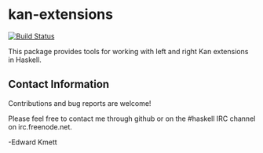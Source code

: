 kan-extensions
==============

[![Build Status](https://secure.travis-ci.org/ekmett/kan-extensions.png?branch=master)](http://travis-ci.org/ekmett/kan-extensions)

This package provides tools for working with left and right Kan extensions in Haskell.

Contact Information
-------------------

Contributions and bug reports are welcome!

Please feel free to contact me through github or on the #haskell IRC channel on irc.freenode.net.

-Edward Kmett

